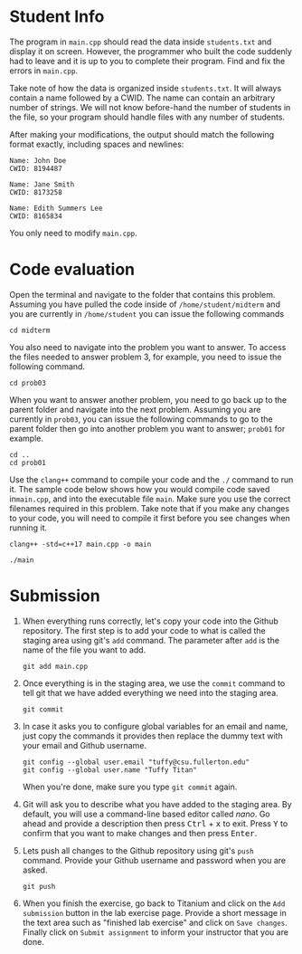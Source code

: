# Student Info
The program in `main.cpp` should read the data inside `students.txt` and display it on screen. However, the programmer who built the code suddenly had to leave and it is up to you to complete their program. Find and fix the errors in `main.cpp`.

Take note of how the data is organized inside `students.txt`. It will always contain a name followed by a CWID. The name can contain an arbitrary number of strings. We will not know before-hand the number of students in the file, so your program should handle files with any number of students.

After making your modifications, the output should match the following format exactly, including spaces and newlines:

```
Name: John Doe
CWID: 8194487

Name: Jane Smith
CWID: 8173258

Name: Edith Summers Lee
CWID: 8165834

```
You only need to modify `main.cpp`.

# Code evaluation
Open the terminal and navigate to the folder that contains this problem. Assuming you have pulled the code inside of `/home/student/midterm` and you are currently in `/home/student` you can issue the following commands

```
cd midterm
```

You also need to navigate into the problem you want to answer. To access the files needed to answer problem 3, for example, you need to issue the following command.

```
cd prob03
```

When you want to answer another problem, you need to go back up to the parent folder and navigate into the next problem. Assuming you are currently in `prob03`, you can issue the following commands to go to the parent folder then go into another problem you want to answer; `prob01` for example.

```
cd ..
cd prob01
```

Use the `clang++` command to compile your code and the `./` command to run it. The sample code below shows how you would compile code saved in`main.cpp`, and into the executable file `main`. Make sure you use the correct filenames required in this problem.  Take note that if you make any changes to your code, you will need to compile it first before you see changes when running it.

```
clang++ -std=c++17 main.cpp -o main

./main
```

# Submission
1. When everything runs correctly, let's copy your code into the Github repository. The first step is to add your code to what is called the staging area using git's `add` command. The parameter after `add` is the name of the file you want to add. 

    ```
    git add main.cpp
    ```
1. Once everything is in the staging area, we use the `commit` command to tell git that we have added everything we need into the staging area.

    ```
    git commit
    ```
1. In case it asks you  to configure global variables for an email and name, just copy the commands it provides then replace the dummy text with your email and Github username.

    ```
    git config --global user.email "tuffy@csu.fullerton.edu"
    git config --global user.name "Tuffy Titan"
    ```
    When you're done, make sure you type `git commit` again.    
1. Git will ask you to describe what you have added to the staging area. By default, you will use a command-line based editor called *nano*. Go ahead and provide a description then press <kbd>Ctrl</kbd> + <kbd>x</kbd> to exit. Press <kbd>Y</kbd> to confirm that you want to make changes and then press <kbd>Enter</kbd>.
1. Lets push all changes to the Github repository using git's `push` command. Provide your Github username and password when you are asked.

    ```
    git push
    ```
1. When you finish the exercise, go back to Titanium and click on the `Add submission` button in the lab exercise page. Provide a short message in the text area such as "finished lab exercise" and click on `Save changes`. Finally click on `Submit assignment` to inform your instructor that you are done.

